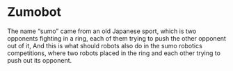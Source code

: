 # Zumobot
The name “sumo” came from an old Japanese sport, which is two opponents fighting in a ring, each of them trying to push the other opponent out of it, And this is what should robots also do in the sumo robotics competitions, where two robots placed in the ring and each other trying to push out its opponent.
